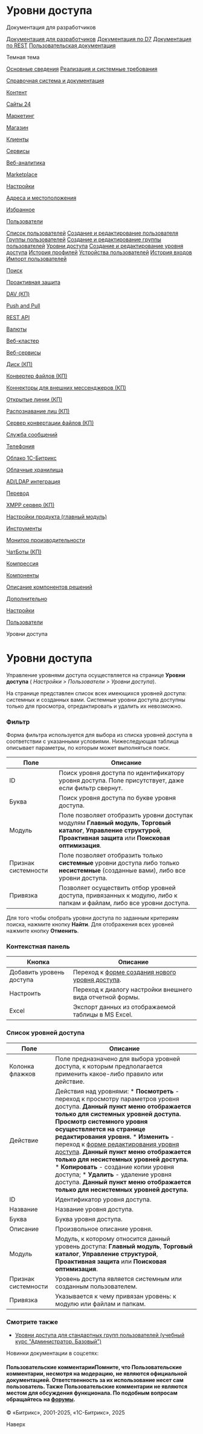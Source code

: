 # Уровни доступа

Документация для разработчиков

[Документация для разработчиков](https://dev.1c-bitrix.ru/api_help/)
[Документация по D7](https://dev.1c-bitrix.ru/api_d7/)
[Документация по REST](https://dev.1c-bitrix.ru/rest_help/)
[Пользовательская документация](https://dev.1c-bitrix.ru/user_help/)

Темная тема

[Основные сведения](/user_help/index.php)
[Реализация и системные требования](/user_help/reqintro.php)

[Справочная система и документация](/user_help/help/index.php)

[Контент](/user_help/content/index.php)

[Сайты 24](/user_help/sites24/index.php)

[Маркетинг](/user_help/marketing/index.php)

[Магазин](/user_help/store/index.php)

[Клиенты](/user_help/clients/index.php)

[Сервисы](/user_help/service/index.php)

[Веб-аналитика](/user_help/statistic/index.php)

[Marketplace](/user_help/marketplace/index.php)

[Настройки](/user_help/settings/index.php)

[Адреса и местоположения](/user_help/settings/location/index.php)

[Избранное](/user_help/settings/favorites/index.php)

[Пользователи](/user_help/settings/users/index.php)

[Список пользователей](/user_help/settings/users/user_admin.php)
[Создание и редактирование пользователя](/user_help/settings/users/user_edit.php)
[Группы пользователей](/user_help/settings/users/group_admin.php)
[Создание и редактирование группы пользователей](/user_help/settings/users/group_edit.php)
[Уровни доступа](/user_help/settings/users/task_admin.php)
[Создание и редактирование уровня доступа](/user_help/settings/users/task_edit.php)
[История профилей](/user_help/settings/users/profile_history.php)
[Устройства пользователей](/user_help/settings/users/user_devices.php)
[История входов](/user_help/settings/users/user_devices_history.php)
[Импорт пользователей](/user_help/settings/users/user_import.php)

[Поиск](/user_help/settings/search/index.php)

[Проактивная защита](/user_help/settings/security/index.php)

[DAV (КП)](/user_help/settings/dav/index.php)

[Push and Pull](/user_help/settings/pull/index.php)

[REST API](/user_help/settings/rest_api/index.php)

[Валюты](/user_help/settings/currency/index.php)

[Веб-кластер](/user_help/settings/cluster/index.php)

[Веб-сервисы](/user_help/settings/webservice/index.php)

[Диск (КП)](/user_help/settings/disk/index.php)

[Конвертер файлов (КП)](/user_help/settings/transformer/index.php)

[Коннекторы для внешних мессенджеров (КП)](/user_help/settings/imconnector/index.php)

[Открытые линии (КП)](/user_help/settings/imopenlines/index.php)

[Распознавание лиц (КП)](/user_help/settings/faceid/index.php)

[Сервер конвертации файлов (КП)](/user_help/settings/transformercontroller/index.php)

[Служба сообщений](/user_help/settings/message_service/index.php)

[Телефония](/user_help/settings/voximplant/index.php)

[Облако 1С-Битрикс](/user_help/settings/bitrixcloud/index.php)

[Облачные хранилища](/user_help/settings/clouds/index.php)

[AD/LDAP интеграция](/user_help/settings/ldap/index.php)

[Перевод](/user_help/settings/translate/index.php)

[XMPP сервер (КП)](/user_help/settings/xmpp/index.php)

[Настройки продукта (главный модуль)](/user_help/settings/settings/index.php)

[Инструменты](/user_help/settings/utilities/index.php)

[Монитор производительности](/user_help/settings/perfmon/index.php)

[ЧатБоты (КП)](/user_help/settings/imbot/index.php)

[Компрессия](/user_help/settings/compression/index.php)

[Компоненты](/user_help/components/index.php)

[Описание компонентов решений](/user_help/description_decisions/index.php)

[Дополнительно](/user_help/additional/index.php)

[Настройки](/user_help/settings/index.php)

[Пользователи](/user_help/settings/users/index.php)

Уровни доступа

# Уровни доступа

Управление уровнями доступа осуществляется на странице **Уровни доступа** ( *Настройки > Пользователи > Уровни доступа*).

На странице представлен список всех имеющихся уровней доступа: системных и созданных вами. Системные уровни доступа доступны только для просмотра, отредактировать и удалить их невозможно.

  

### Фильтр

Форма фильтра используется для выбора из списка уровней доступа в соответствии с указанными условиями. Нижеследующая таблица описывает параметры, по которым может выполняться поиск.

| Поле | Описание |
| --- | --- |
| ID | Поиск уровня доступа по идентификатору уровня доступа. Поле присутствует, даже если фильтр свернут. |
| Буква | Поиск уровня доступа по букве уровня доступа. |
| Модуль | Поле позволяет отобразить уровни доступак модулям **Главный модуль**, **Торговый каталог**, **Управление структурой**, **Проактивная защита** или **Поисковая оптимизация**. |
| Признак системности | Поле позволяет отобразить только **системные** уровни доступа либо только **несистемные** (созданные вами), либо все уровни доступа. |
| Привязка | Позволяет осуществить отбор уровней доступа, привязанных к модулю, либо к папкам и файлам, либо все уровни доступа. |

Для того чтобы отобрать уровни доступа по заданным критериям поиска, нажмите кнопку **Найти**. Для отображения всех уровней нажмите кнопку **Отменить**.

### Контекстная панель

| Кнопка | Описание |
| --- | --- |
| Добавить уровень доступа | Переход к [форме создания нового уровня доступа](/user_help/settings/users/task_edit.php). |
| Настроить | Переход к диалогу настройки внешнего вида отчетной формы. |
| Excel | Экспорт данных из отображаемой таблицы в MS Excel. |

### Список уровней доступа

| Поле | Описание |
| --- | --- |
| Колонка флажков | Поле предназначено для выбора уровней доступа, к которым предполагается применить какое-либо правило или действие. |
| Действие | Действия над уровнями:  * **Посмотреть** - переход к просмотру параметров уровня доступа. **Данный пункт меню отображается только для системных уровней доступа. Просмотр системного уровня осуществляется на странице редактирования уровня.** * **Изменить** - переход к [форме редактирования уровня доступа](/user_help/settings/users/task_edit.php). **Данный пункт меню отображается только для несистемных уровней доступа.** * **Копировать** - создание копии уровня доступа; * **Удалить** - удаление уровня доступа. **Данный пункт меню отображается только для несистемных уровней доступа.** |
| ID | Идентификатор уровня доступа. |
| Название | Название уровня доступа. |
| Буква | Буква уровня доступа. |
| Описание | Произвольное описание уровня. |
| Модуль | Модуль, к которому относится данный уровень доступа: **Главный модуль**, **Торговый каталог**, **Управление структурой**, **Проактивная защита** или **Поисковая оптимизация**. |
| Признак системности | Уровень доступа является системным или созданным пользователем. |
| Привязка | Указывается к чему привязан уровень: к модулю или файлам и папкам. |

### Смотрите также

* [Уровни доступа для стандартных групп пользователей (учебный курс "Администратор. Базовый")](https://dev.1c-bitrix.ru/learning/course/index.php?COURSE_ID=35&LESSON_ID=6767)

Новинки документации в соцсетях:

#### Пользовательские комментарииПомните, что Пользовательские комментарии, несмотря на модерацию, не являются официальной документацией. Ответственность за их использование несет сам пользователь. Также Пользовательские комментарии не являются местом для обсуждения функционала. По подобным вопросам обращайтесь на [форумы](http://dev.1c-bitrix.ru/community/forums/group1/).

© «Битрикс», 2001-2025, «1С-Битрикс», 2025

Наверх